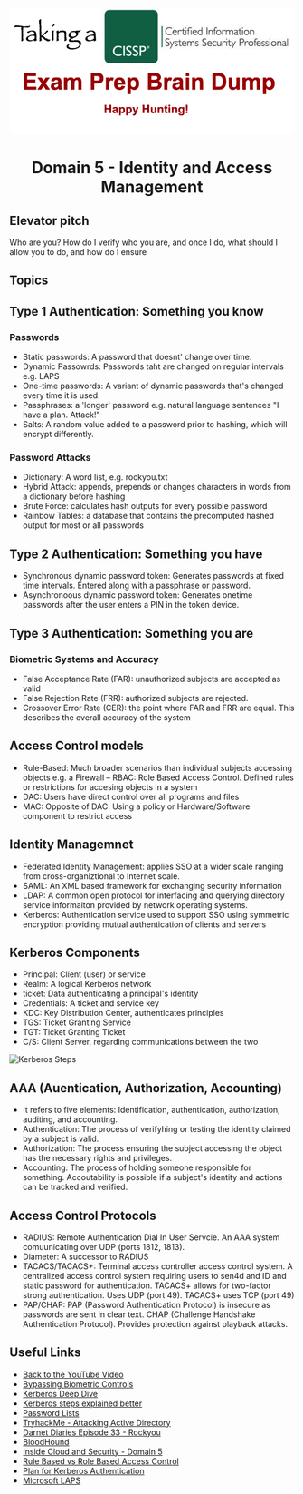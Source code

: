 ![Logo](https://github.com/n1cfury/takinacissp/blob/master/branding.png?raw=true)

# <p align=center>Domain 5 - Identity and Access Management</p>

## Elevator pitch
Who are you? How do I verify who you are, and once I do, what should I allow you to do, and how do I ensure 

## Topics

## Type 1 Authentication: Something you know
### Passwords
- Static passwords: A password that doesnt' change over time.
- Dynamic Passowrds: Passwords taht are changed on regular intervals e.g. LAPS
- One-time passwords: A variant of dynamic passwords that's changed every time it is used.
- Passphrases: a 'longer' password e.g. natural language sentences "I have a plan. Attack!"
- Salts: A random value added to a password prior to hashing, which will encrypt differently.

### Password Attacks
- Dictionary: A word list, e.g. rockyou.txt
- Hybrid Attack: appends, prepends or changes characters in words from a dictionary before hashing
- Brute Force: calculates hash outputs for every possible password
- Rainbow Tables: a database that contains the precomputed hashed output for most or all passwords

## Type 2 Authentication: Something you have
- Synchronous dynamic password token: Generates passwords at fixed time intervals. Entered along with a passphrase or password.
- Asynchronoous dynamic password token: Generates onetime passwords after the user enters a PIN in the token device. 

## Type 3 Authentication: Something you are
### Biometric Systems and Accuracy
- False Acceptance Rate (FAR): unauthorized subjects are accepted as valid
- False Rejection Rate (FRR): authorized subjects are rejected.
- Crossover Error Rate (CER): the point where FAR and FRR are equal. This describes the overall accuracy of the system

## Access Control models
- Rule-Based: Much broader scenarios than individual subjects accessing objects e.g. a Firewall
– RBAC: Role Based Access Control. Defined rules or restrictions for accesing objects in a system
- DAC: Users have direct control over all programs and files
- MAC: Opposite of DAC. Using a policy or Hardware/Software component to restrict access

## Identity Managemnet
- Federated Identity Management: applies SSO at a wider scale ranging from cross-organiztional to Internet scale.
- SAML: An XML based framework for exchanging security information
- LDAP: A common open protocol for interfacing and querying directory service informaiton provided by network operating systems.
- Kerberos: Authentication service used to support SSO using symmetric encryption providing mutual authentication of clients and servers

## Kerberos Components
- Principal: Client (user) or service
- Realm: A logical Kerberos network
- ticket: Data authenticating a principal's identity
- Credentials: A ticket and service key
- KDC: Key Distribution Center, authenticates principles
- TGS: Ticket Granting Service
- TGT: Ticket Granting Ticket
- C/S: Client Server, regarding communications between the two

![Kerberos Steps](https://phoenixnap.com/blog/wp-content/uploads/2020/09/how-kerber-works.png)

## AAA (Auentication, Authorization, Accounting)
- It refers to five elements: Identification, authentication, authorization, auditing, and accounting.
- Authentication: The process of verifyhing or testing the identity claimed by a subject is valid.
- Authorization: The process ensuring the subject accessing the object has the necessary rights and privileges.
- Accounting: The process of holding someone responsible for something. Accoutability is possible if a subject's identity and actions can be tracked and verified.

## Access Control Protocols
- RADIUS: Remote Authentication Dial In User Servcie. An AAA system comuunicating over UDP (ports 1812, 1813).
- Diameter: A successor to RADIUS
- TACACS/TACACS+: Terminal access controller access control system. A centralized access control system requiring users to sen4d and ID and static password for authentication. TACACS+ allows for two-factor strong authentication. Uses UDP (port 49). TACACS+ uses TCP (port 49)
- PAP/CHAP: PAP (Password Authentication Protocol) is insecure as passwords are sent in clear text. CHAP (Challenge Handshake Authentication Protocol). Provides protection against playback attacks.


## Useful Links

- [Back to the YouTube Video](https://youtu.be/IKl7ivVyW9I)
- [Bypassing Biometric Controls](https://www.youtube.com/watch?v=ANllOmgJH9Y)
- [Kerberos Deep Dive](https://www.youtube.com/watch?v=5N242XcKAsM)
- [Kerberos steps explained better](https://www.vanimpe.eu/2017/05/26/kerberos-made-easy/)
- [Password Lists](https://github.com/danielmiessler/SecLists/tree/master/Passwords)
- [TryhackMe - Attacking Active Directory](https://tryhackme.com/room/attacktivedirectory)
- [Darnet Diaries Episode 33 - Rockyou](https://darknetdiaries.com/episode/33/)
- [BloodHound](https://www.sans.org/blog/bloodhound-sniffing-out-path-through-windows-domains/)
- [Inside Cloud and Security - Domain 5](https://youtu.be/o-jeH8OlKfs)
- [Rule Based vs Role Based Access Control](https://blogs.iuvotech.com/rbac-rule-based-vs.-role-based-access-control)
- [Plan for Kerberos Authentication](https://docs.microsoft.com/en-us/sharepoint/security-for-sharepoint-server/kerberos-authentication-planning)
- [Microsoft LAPS](https://www.microsoft.com/en-us/download/details.aspx?id=46899)
